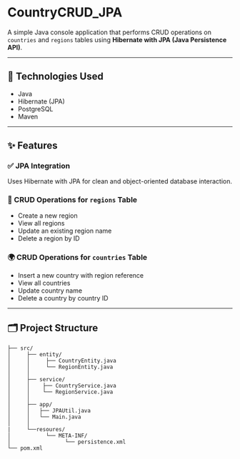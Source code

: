 # CountryCRUD_JPA

A simple Java console application that performs CRUD operations on `countries` and `regions` tables using **Hibernate with JPA (Java Persistence API)**.

---

## 🧰 Technologies Used
- Java  
- Hibernate (JPA)  
- PostgreSQL  
- Maven  

---

## ✨ Features

### ✅ JPA Integration
Uses Hibernate with JPA for clean and object-oriented database interaction.

### 📌 CRUD Operations for `regions` Table
- Create a new region  
- View all regions  
- Update an existing region name  
- Delete a region by ID  

### 🌍 CRUD Operations for `countries` Table
- Insert a new country with region reference  
- View all countries  
- Update country name  
- Delete a country by country ID  

---

## 🗂️ Project Structure
```
├── src/
│     ├── entity/
│     │     ├── CountryEntity.java
│     │     └── RegionEntity.java
│     │
│     ├── service/
│     │    ├── CountryService.java
│     │    └── RegionService.java
│     │
│     ├── app/
│     │   ├── JPAUtil.java
│     │   └── Main.java
│     │
|     └──resoures/ 
│           └── META-INF/
│                 └── persistence.xml
└── pom.xml
```
